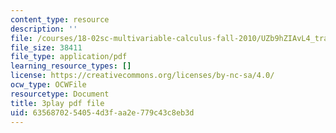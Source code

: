 ```yaml
---
content_type: resource
description: ''
file: /courses/18-02sc-multivariable-calculus-fall-2010/UZb9hZIAvL4_transcript.pdf
file_size: 38411
file_type: application/pdf
learning_resource_types: []
license: https://creativecommons.org/licenses/by-nc-sa/4.0/
ocw_type: OCWFile
resourcetype: Document
title: 3play pdf file
uid: 63568702-5405-4d3f-aa2e-779c43c8eb3d
---
```


